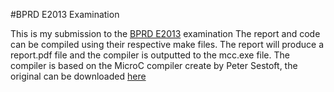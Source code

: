 #BPRD E2013 Examination

This is my submission to the [BPRD E2013](http://www.itu.dk/courses/BPRD/E2013/)
examination The report and code can be compiled using their respective make
files. The report will produce a report.pdf file and the compiler is outputted
to the mcc.exe file. The compiler is based on the MicroC compiler create by
Peter Sestoft, the original can be downloaded
[here](http://www.itu.dk/courses/BPRD/E2013/microc.zip)
